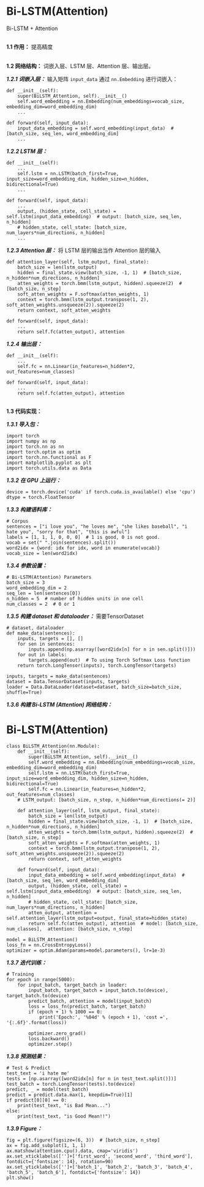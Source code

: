 # Bi-LSTM(Attention)

Bi-LSTM + Attention

##

**1.1 作用：** 提高精度

##

**1.2 网络结构：** 词嵌入层、LSTM 层、Attention 层、输出层。

***1.2.1 词嵌入层：*** 输入矩阵 `input_data` 通过 `nn.Embedding` 进行词嵌入：

	def __init__(self):
		super(BiLSTM_Attention, self).__init__()
		self.word_embedding = nn.Embedding(num_embeddings=vocab_size, embedding_dim=word_embedding_dim)
		...

	def forward(self, input_data):
		input_data_embedding = self.word_embedding(input_data)  # [batch_size, seq_len, word_embedding_dim]
		...
 
***1.2.2 LSTM 层：*** 

	def __init__(self):
		...
		self.lstm = nn.LSTM(batch_first=True, input_size=word_embedding_dim, hidden_size=n_hidden, bidirectional=True)
		...

	def forward(self, input_data):
		...
		output, (hidden_state, cell_state) = self.lstm(input_data_embedding)  # output: [batch_size, seq_len, n_hidden]
        # hidden_state, cell_state: [batch_size, num_layers*num_directions, n_hidden]
		...

***1.2.3 Attention 层：*** 将 LSTM 层的输出当作 Attention 层的输入

    def attention_layer(self, lstm_output, final_state):
        batch_size = len(lstm_output)
        hidden = final_state.view(batch_size, -1, 1)  # [batch_size, n_hidden*num_directions, n_hidden]
        atten_weights = torch.bmm(lstm_output, hidden).squeeze(2)  # [batch_size, n_step]
        soft_atten_weights = F.softmax(atten_weights, 1)
        context = torch.bmm(lstm_output.transpose(1, 2), soft_atten_weights.unsqueeze(2)).squeeze(2)
        return context, soft_atten_weights

	def forward(self, input_data):
		...
		return self.fc(atten_output), attention

***1.2.4 输出层：*** 

	def __init__(self):
		...
		self.fc = nn.Linear(in_features=n_hidden*2, out_features=num_classes)

	def forward(self, input_data):
		...
		return self.fc(atten_output), attention

##

**1.3 代码实现：**

***1.3.1 导入包：***

	import torch
	import numpy as np
	import torch.nn as nn
	import torch.optim as optim
	import torch.nn.functional as F
	import matplotlib.pyplot as plt
	import torch.utils.data as Data

***1.3.2 在 GPU 上运行：***

	device = torch.device('cuda' if torch.cuda.is_available() else 'cpu')
	dtype = torch.FloatTensor

***1.3.3 构建语料库：***

	# Corpus
	sentences = ["i love you", "he loves me", "she likes baseball", "i hate you", "sorry for that", "this is awful"]
	labels = [1, 1, 1, 0, 0, 0]  # 1 is good, 0 is not good.
	vocab = set(" ".join(sentences).split())
	word2idx = {word: idx for idx, word in enumerate(vocab)}
	vocab_size = len(word2idx)

***1.3.4 参数设置：***

	# Bi-LSTM(Attention) Parameters
	batch_size = 3
	word_embedding_dim = 2
	seq_len = len(sentences[0])
	n_hidden = 5  # number of hidden units in one cell
	num_classes = 2  # 0 or 1

***1.3.5 构建 dataset 和 dataloader：*** 需要TensorDataset

	# dataset, dataloader
	def make_data(sentences):
	    inputs, targets = [], []
	    for sen in sentences:
	        inputs.append(np.asarray([word2idx[n] for n in sen.split()]))
	    for out in labels:
	        targets.append(out)  # To using Torch Softmax Loss function
	    return torch.LongTensor(inputs), torch.LongTensor(targets)
	
	inputs, targets = make_data(sentences)
	dataset = Data.TensorDataset(inputs, targets)
	loader = Data.DataLoader(dataset=dataset, batch_size=batch_size, shuffle=True)


***1.3.6 构建 Bi-LSTM (Attention) 网络结构：***

# Bi-LSTM(Attention)
	class BiLSTM_Attention(nn.Module):
	    def __init__(self):
	        super(BiLSTM_Attention, self).__init__()
	        self.word_embedding = nn.Embedding(num_embeddings=vocab_size, embedding_dim=word_embedding_dim)
	        self.lstm = nn.LSTM(batch_first=True, input_size=word_embedding_dim, hidden_size=n_hidden, bidirectional=True)
	        self.fc = nn.Linear(in_features=n_hidden*2, out_features=num_classes)
	    # LSTM_output: [batch_size, n_step, n_hidden*num_directions(= 2)]
	
	    def attention_layer(self, lstm_output, final_state):
	        batch_size = len(lstm_output)
	        hidden = final_state.view(batch_size, -1, 1)  # [batch_size, n_hidden*num_directions, n_hidden]
	        atten_weights = torch.bmm(lstm_output, hidden).squeeze(2)  # [batch_size, n_step]
	        soft_atten_weights = F.softmax(atten_weights, 1)
	        context = torch.bmm(lstm_output.transpose(1, 2), soft_atten_weights.unsqueeze(2)).squeeze(2)
	        return context, soft_atten_weights
	
	    def forward(self, input_data):
	        input_data_embedding = self.word_embedding(input_data)  # [batch_size, seq_len, word_embedding_dim]
	        output, (hidden_state, cell_state) = self.lstm(input_data_embedding)  # output: [batch_size, seq_len, n_hidden]
	        # hidden_state, cell_state: [batch_size, num_layers*num_directions, n_hidden]
	        atten_output, attention = self.attention_layer(lstm_output=output, final_state=hidden_state)
	        return self.fc(atten_output), attention  # model: [batch_size, num_classes],  attention: [batch_size, n_step]

	model = BiLSTM_Attention()
	loss_fn = nn.CrossEntropyLoss()
	optimizer = optim.Adam(params=model.parameters(), lr=1e-3)

***1.3.7 迭代训练：***

	# Training
	for epoch in range(5000):
	    for input_batch, target_batch in loader:
	        input_batch, target_batch = input_batch.to(device), target_batch.to(device)
	        predict_batch, attention = model(input_batch)
	        loss = loss_fn(predict_batch, target_batch)
	        if (epoch + 1) % 1000 == 0:
	            print('Epoch:', '%04d' % (epoch + 1), 'cost =', '{:.6f}'.format(loss))
	
	        optimizer.zero_grad()
	        loss.backward()
	        optimizer.step()

***1.3.8 预测结果：***

	# Test & Predict
	test_text = 'i hate me'
	tests = [np.asarray([word2idx[n] for n in test_text.split()])]
	test_batch = torch.LongTensor(tests).to(device)
	predict, _ = model(test_batch)
	predict = predict.data.max(1, keepdim=True)[1]
	if predict[0][0] == 0:
	    print(test_text, "is Bad Mean...")
	else:
	    print(test_text, "is Good Mean!!")

***1.3.9 Figure：***

	fig = plt.figure(figsize=(6, 3))  # [batch_size, n_step]
	ax = fig.add_subplot(1, 1, 1)
	ax.matshow(attention.cpu().data, cmap='viridis')
	ax.set_xticklabels(['']+['first_word', 'second_word', 'third_word'], fontdict={'fontsize': 14}, rotation=90)
	ax.set_yticklabels(['']+['batch_1', 'batch_2', 'batch_3', 'batch_4', 'batch_5', 'batch_6'], fontdict={'fontsize': 14})
	plt.show()
